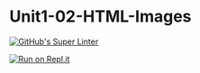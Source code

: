 # Unit1-02-HTML-Images
[![GitHub's Super Linter](https://github.com/CD20-Digital-Tech-LukeD/Unit1-02-HTML-Images/workflows/GitHub's%20Super%20Linter/badge.svg)](https://github.com/CD20-Digital-Tech-LukeD/Unit1-02-HTML-Images/actions)


[![Run on Repl.it](https://repl.it/badge/github/CD20-Digital-Tech-LukeD/Unit1-02-HTML-Images)](https://repl.it/github/CD20-Digital-Tech-LukeD/Unit1-02-HTML-Images)
